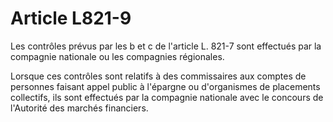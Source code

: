 # Article L821-9

Les contrôles prévus par les b et c de l'article L. 821-7 sont effectués par la compagnie nationale ou les compagnies régionales.

Lorsque ces contrôles sont relatifs à des commissaires aux comptes de personnes faisant appel public à l'épargne ou d'organismes de placements collectifs, ils sont effectués par la compagnie nationale avec le concours de l'Autorité des marchés financiers.
